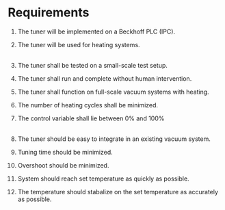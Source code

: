 # Requirements

1. The tuner will be implemented on a Beckhoff PLC (IPC).
2. The tuner will be used for heating systems.<br><br>

3. The tuner shall be tested on a small-scale test setup.
4. The tuner shall run and complete without human intervention.
5. The tuner shall function on full-scale vacuum systems with heating.
6. The number of heating cycles shall be minimized.
7. The control variable shall lie between 0% and 100%<br><br>

8. The tuner should be easy to integrate in an existing vacuum system.
9. Tuning time should be minimized.
10. Overshoot should be minimized.
11. System should reach set temperature as quickly as possible.
12. The temperature should stabalize on the set temperature as accurately as possible.